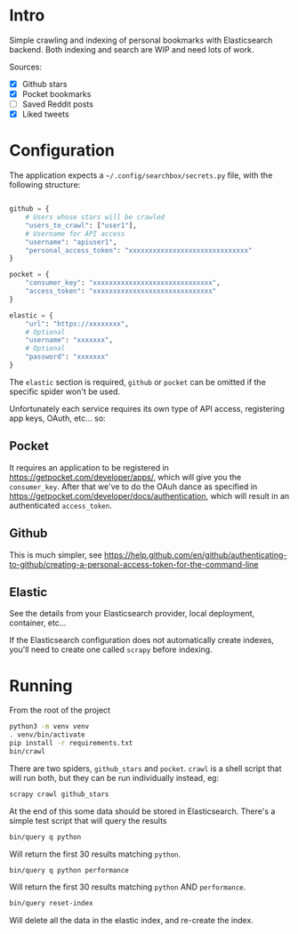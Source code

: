 Intro
======

Simple crawling and indexing of personal bookmarks with Elasticsearch backend. 
Both indexing and search are WIP and need lots of work.

Sources: 

- [x] Github stars
- [x] Pocket bookmarks
- [ ] Saved Reddit posts
- [X] Liked tweets

Configuration
==============

The application expects a `~/.config/searchbox/secrets.py` file, with the following structure:

```python

github = {
    # Users whose stars will be crawled
    "users_to_crawl": ["user1"],
    # Username for API access
    "username": "apiuser1",
    "personal_access_token": "xxxxxxxxxxxxxxxxxxxxxxxxxxxxxx"
}

pocket = {
    "consumer_key": "xxxxxxxxxxxxxxxxxxxxxxxxxxxxxx",
    "access_token": "xxxxxxxxxxxxxxxxxxxxxxxxxxxxxx"
}

elastic = {
    "url": "https://xxxxxxxx",
    # Optional
    "username": "xxxxxxx",
    # Optional
    "password": "xxxxxxx"
}

```

The `elastic` section is required, `github` or `pocket` can be omitted if the specific spider won't be used. 

Unfortunately each service requires its own type of API access, registering app keys, OAuth, etc... so:

Pocket
-------

It requires an application to be registered in https://getpocket.com/developer/apps/, which will give you the `consumer_key`. 
After that we've to do the OAuh dance as specified in https://getpocket.com/developer/docs/authentication, which will result in an authenticated `access_token`.

Github
-------

This is much simpler, see https://help.github.com/en/github/authenticating-to-github/creating-a-personal-access-token-for-the-command-line

Elastic
--------

See the details from your Elasticsearch provider, local deployment, container, etc...

If the Elasticsearch configuration does not automatically create indexes, you'll need to create one called `scrapy` before indexing.

Running
========

From the root of the project
```sh
python3 -m venv venv
. venv/bin/activate
pip install -r requirements.txt
bin/crawl
```

There are two spiders, `github_stars` and `pocket`. `crawl` is a shell script that will run both, but they can be run individually instead, eg:
```sh
scrapy crawl github_stars
```

At the end of this some data should be stored in Elasticsearch. There's a simple test script that will query the results

```sh
bin/query q python
```

Will return the first 30 results matching `python`.

```sh
bin/query q python performance
```

Will return the first 30 results matching `python` AND `performance`.


```sh
bin/query reset-index
```

Will delete all the data in the elastic index, and re-create the index.
